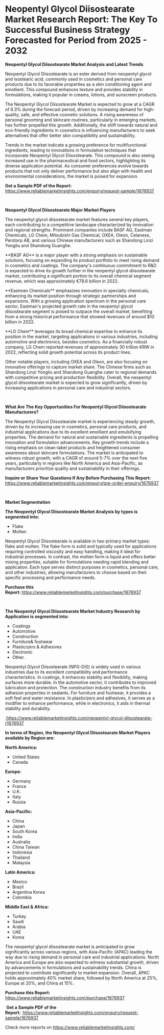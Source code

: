 <p><h1>Neopentyl Glycol Diisostearate Market Research Report: The Key To Successful Business Strategy Forecasted for Period from 2025 - 2032</h1></p><p><strong>Neopentyl Glycol Diisostearate Market Analysis and Latest Trends</strong></p>
<p><p>Neopentyl Glycol Diisostearate is an ester derived from neopentyl glycol and isostearic acid, commonly used in cosmetics and personal care products due to its favorable properties as a skin conditioning agent and emollient. This compound enhances texture and provides stability in formulations, making it popular in creams, lotions, and sunscreen products. </p><p>The Neopentyl Glycol Diisostearate Market is expected to grow at a CAGR of 6.3% during the forecast period, driven by increasing demand for high-quality, safe, and effective cosmetic solutions. A rising awareness of personal grooming and skincare routines, particularly in emerging markets, has further propelled this growth. Additionally, the shift towards natural and eco-friendly ingredients in cosmetics is influencing manufacturers to seek alternatives that offer better skin compatibility and sustainability.</p><p>Trends in the market indicate a growing preference for multifunctional ingredients, leading to innovations in formulation techniques that incorporate Neopentyl Glycol Diisostearate. This compound is also seeing increased use in the pharmaceutical and food sectors, highlighting its diverse application potential. As consumer preferences evolve towards products that not only deliver performance but also align with health and environmental considerations, the market is poised for expansion.</p></p>
<p><strong>Get a Sample PDF of the Report:&nbsp;</strong> <a href="https://www.reliablemarketinsights.com/enquiry/request-sample/1676937?utm_campaign=3517&utm_medium=2&utm_source=Github&utm_content=ia&utm_term=01042025&utm_id=neopentyl-glycol-diisostearate">https://www.reliablemarketinsights.com/enquiry/request-sample/1676937</a></p>
<p>&nbsp;</p>
<p><strong>Neopentyl Glycol Diisostearate Major Market Players</strong></p>
<p><p>The neopentyl glycol diisostearate market features several key players, each contributing to a competitive landscape characterized by innovation and regional strengths. Prominent companies include BASF AG, Eastman Chemicals, LG Chem, Mitsubishi Gas Chemical, OXEA, Oleon, Celanese, Perstorp AB, and various Chinese manufacturers such as Shandong Linzi Yongliu and Shandong Guanghe.</p><p>**BASF AG** is a major player with a strong emphasis on sustainable solutions, focusing on expanding its product portfolio to meet rising demand in cosmetics and coatings. The company's continuous commitment to R&D is expected to drive its growth further in the neopentyl glycol diisostearate market, contributing a significant portion to its overall chemical segment revenue, which was approximately €78.6 billion in 2022.</p><p>**Eastman Chemicals** emphasizes innovation in specialty chemicals, enhancing its market position through strategic partnerships and expansions. With a growing application spectrum in the personal care sector, Eastman's projected growth rate in the neopentyl glycol diisostearate segment is poised to outpace the overall market, benefiting from a strong historical performance that showed revenues of around $10 billion in 2022.</p><p>**LG Chem** leverages its broad chemical expertise to enhance its position in the market, targeting applications in various industries, including automotive and electronics, besides cosmetics. As a financially robust company, LG Chem reported revenues of approximately 30 trillion KRW in 2022, reflecting solid growth potential across its product lines.</p><p>Other notable players, including OXEA and Oleon, are also focusing on innovative offerings to capture market share. The Chinese firms such as Shandong Linzi Yongliu and Shandong Guanghe cater to regional demands with competitive pricing and production flexibility. Overall, the neopentyl glycol diisostearate market is expected to grow significantly, driven by increasing applications in personal care and industrial sectors.</p></p>
<p>&nbsp;</p>
<p><strong>What Are The Key Opportunities For Neopentyl Glycol Diisostearate Manufacturers?</strong></p>
<p><p>The Neopentyl Glycol Diisostearate market is experiencing steady growth, driven by its increasing use in cosmetics, personal care products, and industrial applications due to its excellent emollient and emulsifying properties. The demand for natural and sustainable ingredients is propelling innovation and formulation advancements. Key growth trends include a rising emphasis on clean-label products and heightened consumer awareness about skincare formulations. The market is anticipated to witness robust growth, with a CAGR of around 5-7% over the next five years, particularly in regions like North America and Asia-Pacific, as manufacturers prioritize quality and sustainability in their offerings.</p></p>
<p><strong>Inquire or Share Your Questions If Any Before Purchasing This Report:</strong> <a href="https://www.reliablemarketinsights.com/enquiry/pre-order-enquiry/1676937?utm_campaign=3517&utm_medium=2&utm_source=Github&utm_content=ia&utm_term=01042025&utm_id=neopentyl-glycol-diisostearate">https://www.reliablemarketinsights.com/enquiry/pre-order-enquiry/1676937</a></p>
<p>&nbsp;</p>
<p><strong>Market Segmentation</strong></p>
<p><strong>The Neopentyl Glycol Diisostearate Market Analysis by types is segmented into:</strong></p>
<p><ul><li>Flake</li><li>Molten</li></ul></p>
<p><p>Neopentyl Glycol Diisostearate is available in two primary market types: flake and molten. The flake form is solid and typically used for applications requiring controlled viscosity and easy handling, making it ideal for industrial processes. In contrast, the molten form is liquid and offers better mixing properties, suitable for formulations needing rapid blending and application. Each type serves distinct purposes in cosmetics, personal care, and other industries, allowing manufacturers to choose based on their specific processing and performance needs.</p></p>
<p><strong>Purchase this Report:&nbsp;</strong><a href="https://www.reliablemarketinsights.com/purchase/1676937?utm_campaign=3517&utm_medium=2&utm_source=Github&utm_content=ia&utm_term=01042025&utm_id=neopentyl-glycol-diisostearate">https://www.reliablemarketinsights.com/purchase/1676937</a></p>
<p>&nbsp;</p>
<p><strong>The Neopentyl Glycol Diisostearate Market Industry Research by Application is segmented into:</strong></p>
<p><ul><li>Coatings</li><li>Automotive</li><li>Construction</li><li>Furniture& footwear</li><li>Plasticizers & Adhesives</li><li>Electronic</li><li>Other.</li></ul></p>
<p><p>Neopentyl Glycol Diisostearate (NPG-DIS) is widely used in various industries due to its excellent compatibility and performance characteristics. In coatings, it enhances stability and flexibility, making surfaces more durable. In the automotive sector, it contributes to improved lubrication and protection. The construction industry benefits from its adhesion properties in sealants. For furniture and footwear, it provides a soft feel and water resistance. In plasticizers and adhesives, it serves as a modifier to enhance performance, while in electronics, it aids in thermal stability and durability.</p></p>
<p><a href="https://www.reliablemarketinsights.com/neopentyl-glycol-diisostearate-r1676937?utm_campaign=3517&utm_medium=2&utm_source=Github&utm_content=ia&utm_term=01042025&utm_id=neopentyl-glycol-diisostearate">&nbsp;https://www.reliablemarketinsights.com/neopentyl-glycol-diisostearate-r1676937</a></p>
<p><strong>In terms of Region, the Neopentyl Glycol Diisostearate Market Players available by Region are:</strong></p>
<p>
    <p> <strong> North America: </strong>
        <ul>
            <li>United States</li>
            <li>Canada</li>
        </ul>
        </p> 
    <p> <strong> Europe: </strong>
        <ul>
            <li>Germany</li>
            <li>France</li>
            <li>U.K.</li>
            <li>Italy</li>
            <li>Russia</li>
        </ul>
        </p> 
    <p> <strong> Asia-Pacific: </strong>
        <ul>
            <li>China</li>
            <li>Japan</li>
            <li>South Korea</li>
            <li>India</li>
            <li>Australia</li>
            <li>China Taiwan</li>
            <li>Indonesia</li>
            <li>Thailand</li>
            <li>Malaysia</li>
        </ul>
        </p> 
    <p> <strong> Latin America: </strong>
        <ul>
            <li>Mexico</li>
            <li>Brazil</li>
            <li>Argentina Korea</li>
            <li>Colombia</li>
        </ul>
        </p> 
    <p> <strong> Middle East & Africa: </strong>
        <ul>
            <li>Turkey</li>
            <li>Saudi</li>
            <li>Arabia</li>
            <li>UAE</li>
            <li>Korea</li>
        </ul>
    </p>
    </p>
<p><p>The neopentyl glycol diisostearate market is anticipated to grow significantly across various regions, with Asia-Pacific (APAC) leading the way due to rising demand in personal care and industrial applications. North America and Europe are also expected to witness substantial growth, driven by advancements in formulations and sustainability trends. China is projected to contribute significantly to market expansion. Overall, APAC holds approximately 40% market share, followed by North America at 25%, Europe at 20%, and China at 15%.</p></p>
<p><strong>Purchase this Report: </strong><a href="https://www.reliablemarketinsights.com/purchase/1676937?utm_campaign=3517&utm_medium=2&utm_source=Github&utm_content=ia&utm_term=01042025&utm_id=neopentyl-glycol-diisostearate">https://www.reliablemarketinsights.com/purchase/1676937</a></p>
<p>&nbsp;<strong>Get a Sample PDF of the Report:&nbsp;&nbsp;</strong><a href="https://www.reliablemarketinsights.com/enquiry/request-sample/1676937?utm_campaign=3517&utm_medium=2&utm_source=Github&utm_content=ia&utm_term=01042025&utm_id=neopentyl-glycol-diisostearate">https://www.reliablemarketinsights.com/enquiry/request-sample/1676937</a></p>
<p><strong></strong></p>
<p>Check more reports on <a href="https://www.reliablemarketinsights.com/?utm_campaign=3517&utm_medium=2&utm_source=Github&utm_content=ia&utm_term=01042025&utm_id=neopentyl-glycol-diisostearate">https://www.reliablemarketinsights.com/</a></p>